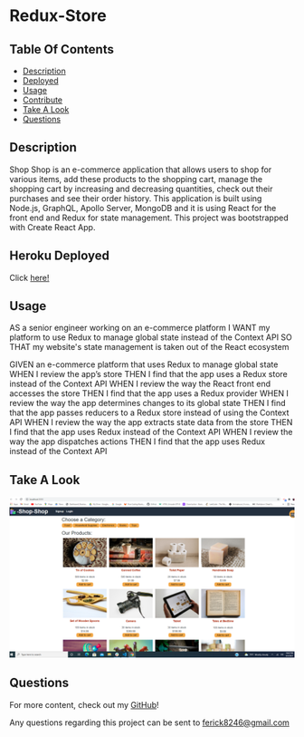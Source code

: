 # Redux-Store

## Table Of Contents

* [Description](#description)
* [Deployed](#deployed)
* [Usage](#usage)
* [Contribute](#contribute)
* [Take A Look](#take-a-look)
* [Questions](#questions)
## Description
Shop Shop is an e-commerce application that allows users to shop for various items, add these products to the shopping cart, manage the shopping cart by increasing and decreasing quantities, check out their purchases and see their order history. This application is built using Node.js, GraphQL, Apollo Server, MongoDB and it is using React for the front end and Redux for state management.
This project was bootstrapped with Create React App.


## Heroku Deployed

Click [here!](https://floating-chamber-84498.herokuapp.com/)


## Usage

AS a senior engineer working on an e-commerce platform
I WANT my platform to use Redux to manage global state instead of the Context API
SO THAT my website's state management is taken out of the React ecosystem

GIVEN an e-commerce platform that uses Redux to manage global state
WHEN I review the app’s store
THEN I find that the app uses a Redux store instead of the Context API
WHEN I review the way the React front end accesses the store
THEN I find that the app uses a Redux provider
WHEN I review the way the app determines changes to its global state
THEN I find that the app passes reducers to a Redux store instead of using the Context API
WHEN I review the way the app extracts state data from the store
THEN I find that the app uses Redux instead of the Context API
WHEN I review the way the app dispatches actions
THEN I find that the app uses Redux instead of the Context API



## Take A Look

![This is the homepage to look up books](https://github.com/ferick8246/Redux-Store/blob/6041be46c8d8a21dd4e66406d1cbe585168d4255/Shopshop.PNG)

## Questions

For more content, check out my [GitHub](https://github.com/ferick8246)!

Any questions regarding this project can be sent to ferick8246@gmail.com